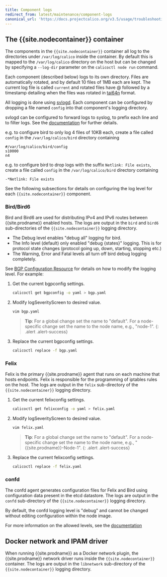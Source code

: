 ```yaml
---
title: Component logs
redirect_from: latest/maintenance/component-logs
canonical_url: 'https://docs.projectcalico.org/v3.5/usage/troubleshooting/logging'
---
```


## The {{site.nodecontainer}} container

The components in the `{{site.nodecontainer}}` container all log to the directories under
`/var/log/calico` inside the container.  By default this is mapped to the
`/var/log/calico` directory on the host but can be changed by specifying a
`--log-dir` parameter on the `calicoctl node run` command.

Each component (described below) logs to its own directory. Files are
automatically rotated, and by default 10 files of 1MB each are kept. The
current log file is called `current` and rotated files have @ followed by a
timestamp detailing when the files was rotated in [tai64n](http://cr.yp.to/libtai/tai64.html#tai64n) format.

All logging is done using [svlogd](http://smarden.org/runit/svlogd.8.html).
Each component can be configured by dropping a file named `config` into that
component's logging directory.

svlogd can be configured to forward logs to syslog, to prefix each line
and to filter logs.
See the [documentation](http://smarden.org/runit/svlogd.8.html) for further details.

e.g. to configure bird to only log 4 files of 10KB each, create a file called `config` in the `/var/log/calico/bird` directory containing
```shell
#/var/log/calico/bird/config
s10000
n4
```

e.g. to configure bird to drop logs with the suffix `Netlink: File exists`, create a file called `config` in the `/var/log/calico/bird` directory containing
```shell
-*Netlink: File exists
```

See the following subsections for details on configuring the log level for
each `{{site.nodecontainer}}` component.

### Bird/Bird6

Bird and Bird6 are used for distributing IPv4 and IPv6 routes between {{site.prodname}}
enabled hosts.  The logs are output in the `bird` and `bird6` sub-directories
of the `{{site.nodecontainer}}` logging directory.

* The Debug level enables "debug all" logging for bird.
* The Info level (default) only enabled "debug {states}" logging. This is for protocol state changes (protocol going up, down, starting, stopping etc.)
* The Warning, Error and Fatal levels all turn off bird debug logging completely.

See [BGP Configuration Resource](/{{page.version}}/reference/calicoctl/resources/bgpconfig)
for details on how to modify the logging level. For example:


1. Get the current bgpconfig settings.

   ```bash
   calicoctl get bgpconfig -o yaml > bgp.yaml
   ```

1. Modify logSeverityScreen to desired value.

   ```bash
   vim bgp.yaml
   ```

   > **Tip**: For a global change set the name to "default".
   > For a node-specific change set the name to the node name, e.g., "node-1".
   {: .alert .alert-success}

1. Replace the current bgpconfig settings.

   ```bash
   calicoctl replace -f bgp.yaml
   ```

### Felix

Felix is the primary {{site.prodname}} agent that runs on each machine that hosts
endpoints.  Felix is responsible for the programming of iptables rules on the
host.  The logs are output in the `felix` sub-directory of the `{{site.nodecontainer}}`
logging directory.

1. Get the current felixconfig settings.

   ```bash
   calicoctl get felixconfig -o yaml > felix.yaml
   ```

1. Modify logSeverityScreen to desired value.

   ```bash
   vim felix.yaml
   ```

   > **Tip**: For a global change set the name to "default".
   > For a node-specific change set the name to the node name, e.g., "{{site.prodname}}-Node-1".
   {: .alert .alert-success}

1. Replace the current felixconfig settings.

   ```bash
   calicoctl replace -f felix.yaml
   ```

### confd

The confd agent generates configuration files for Felix and Bird using
configuration data present in the etcd datastore.  The logs are output in the
`confd` sub-directory of the `{{site.nodecontainer}}` logging directory.

By default, the confd logging level is "debug" and cannot be changed without
editing configuration within the node image.

For more information on the allowed levels, see the
[documentation](https://github.com/kelseyhightower/confd/blob/master/docs/configuration-guide.md)

## Docker network and IPAM driver

When running {{site.prodname}} as a Docker network plugin, the {{site.prodname}} network driver runs
inside the `{{site.nodecontainer}}` container.  The logs are output in the `libnetwork` sub-directory
of the `{{site.nodecontainer}}` logging directory.
